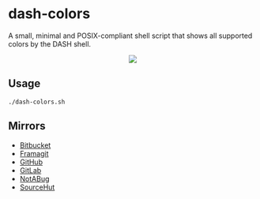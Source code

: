 # dash-colors
A small, minimal and POSIX-compliant shell script that shows all supported
colors by the DASH shell.

<p align=center><img
src=https://github.com/firasuke/dash-colors/raw/master/dash-colors.png</p>

## Usage
```Shell
./dash-colors.sh
```

## Mirrors
* [Bitbucket](https://bitbucket.org/firasuke/dash-colors)
* [Framagit](https://framagit.org/firasuke/dash-colors)
* [GitHub](https://github.com/firasuke/dash-colors)
* [GitLab](https://gitlab.com/firasuke/dash-colors)
* [NotABug](https://notabug.org/firasuke/dash-colors)
* [SourceHut](https://git.sr.ht/~firasuke/dash-colors)
